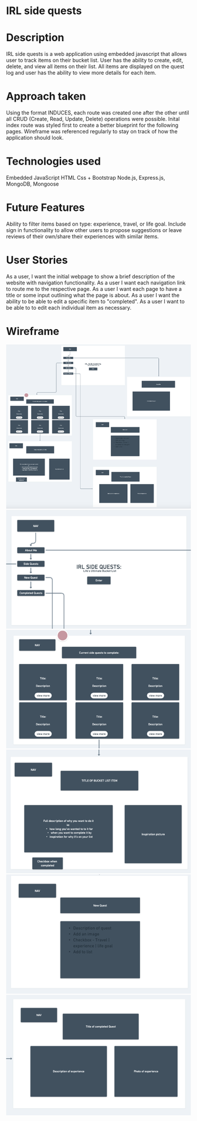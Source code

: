 # IRL side quests

# Description 
  IRL side quests is a web application using embedded javascript that allows user to track items on their bucket list. User has the ability to create, edit,   delete, and view all items on their list. All items are displayed on the quest log and user has the ability to view more details for each item.

# Approach taken
Using the format INDUCES, each route was created one after the other until all CRUD (Create, Read, Update, Delete) operations were possible. Inital index route was styled first to create a better blueprint for the following pages. Wireframe was referenced regularly to stay on track of how the application should look. 

# Technologies used 
Embedded JavaScript
HTML
Css + Bootstrap
Node.js, Express.js, MongoDB, Mongoose

# Future Features
Ability to filter items based on type: experience, travel, or life goal. 
Include sign in functionality to allow other users to propose suggestions or leave reviews of their own/share their experiences with similar items. 

# User Stories
As a user, I want the initial webpage to show a brief description of the website with navigation functionality.
As a user I want each navigation link to route me to the respective page.
As a user I want each page to have a title or some input outlining what the page is about.
As a user I want the ability to be able to edit a specific item to "completed".
As a user I want to be able to to edit each individual item as necessary. 

# Wireframe
![alt text](<Screenshot 2024-06-15 at 12.20.06 PM (2).png>)
![alt text](<Screenshot 2024-06-15 at 12.20.40 PM (2).png>)
![alt text](<Screenshot 2024-06-15 at 12.20.55 PM (2).png>)
![alt text](<Screenshot 2024-06-15 at 12.21.02 PM (2).png>)
![alt text](<Screenshot 2024-06-15 at 12.21.10 PM (2).png>)
![alt text](<Screenshot 2024-06-15 at 12.21.14 PM (2).png>)


